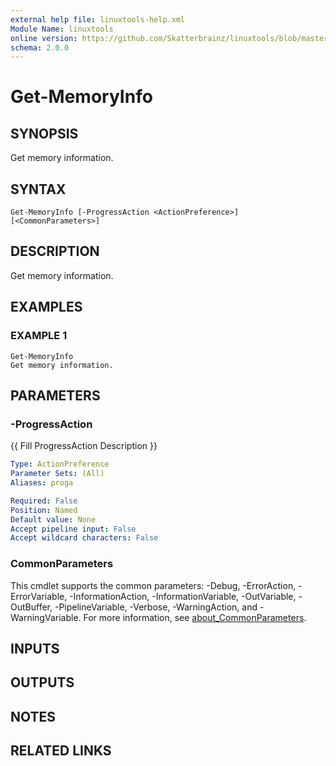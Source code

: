 ```yaml
---
external help file: linuxtools-help.xml
Module Name: linuxtools
online version: https://github.com/Skatterbrainz/linuxtools/blob/master/docs/Get-LocalUser.md
schema: 2.0.0
---
```


# Get-MemoryInfo

## SYNOPSIS
Get memory information.

## SYNTAX

```
Get-MemoryInfo [-ProgressAction <ActionPreference>] [<CommonParameters>]
```

## DESCRIPTION
Get memory information.

## EXAMPLES

### EXAMPLE 1
```
Get-MemoryInfo
Get memory information.
```

## PARAMETERS

### -ProgressAction
{{ Fill ProgressAction Description }}

```yaml
Type: ActionPreference
Parameter Sets: (All)
Aliases: proga

Required: False
Position: Named
Default value: None
Accept pipeline input: False
Accept wildcard characters: False
```

### CommonParameters
This cmdlet supports the common parameters: -Debug, -ErrorAction, -ErrorVariable, -InformationAction, -InformationVariable, -OutVariable, -OutBuffer, -PipelineVariable, -Verbose, -WarningAction, and -WarningVariable. For more information, see [about_CommonParameters](http://go.microsoft.com/fwlink/?LinkID=113216).

## INPUTS

## OUTPUTS

## NOTES

## RELATED LINKS

